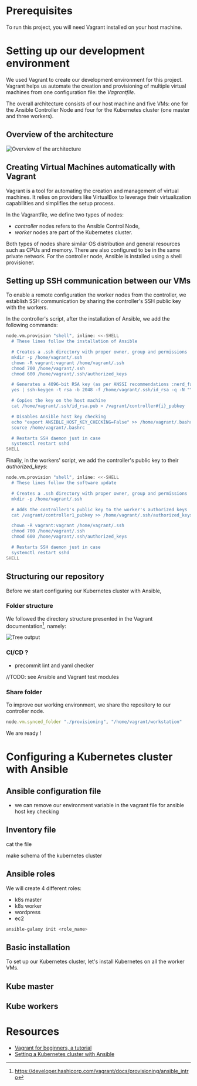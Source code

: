 # Prerequisites

To run this project, you will need Vagrant installed on your host machine.

# Setting up our development environment

We used Vagrant to create our development environment for this project. Vagrant helps us automate the creation and provisioning of multiple virtual machines from one configuration file: the *Vagrantfile*.

The overall architecture consists of our host machine and five VMs: one for the Ansible Controller Node and four for the Kubernetes cluster (one master and three workers).

Overview of the architecture
-

![Overview of the architecture](./assets/architecture-overview.png)

## Creating Virtual Machines automatically with Vagrant

Vagrant is a tool for automating the creation and management of virtual machines. It relies on providers like VirtualBox to leverage their virtualization capabilities and simplifies the setup process.

In the Vagrantfile, we define two types of nodes:
- *controller* nodes refers to the Ansible Control Node,
- *worker* nodes are part of the Kubernetes cluster.

Both types of nodes share similar OS distribution and general resources such as CPUs and memory. There are also configured to be in the same private network. For the controller node, Ansible is installed using a shell provisioner. 

## Setting up SSH communication between our VMs

To enable a remote configuration the worker nodes from the controller, we establish SSH communication by sharing the controller's SSH public key with the workers.

In the controller's script, after the installation of Ansible, we add the following commands:

```bash
node.vm.provision "shell", inline: <<-SHELL
  # These lines follow the installation of Ansible

  # Creates a .ssh directory with proper owner, group and permissions
  mkdir -p /home/vagrant/.ssh
  chown -R vagrant:vagrant /home/vagrant/.ssh
  chmod 700 /home/vagrant/.ssh
  chmod 600 /home/vagrant/.ssh/authorized_keys

  # Generates a 4096-bit RSA key (as per ANSSI recommendations :nerd_face:)
  yes | ssh-keygen -t rsa -b 2048 -f /home/vagrant/.ssh/id_rsa -q -N ""

  # Copies the key on the host machine
  cat /home/vagrant/.ssh/id_rsa.pub > /vagrant/controller#{i}_pubkey

  # Disables Ansible host key checking
  echo "export ANSIBLE_HOST_KEY_CHECKING=False" >> /home/vagrant/.bashrc
  source /home/vagrant/.bashrc

  # Restarts SSH daemon just in case
  systemctl restart sshd
SHELL
```

Finally, in the workers' script, we add the controller's public key to their *authorized_keys*:

```bash
node.vm.provision "shell", inline: <<-SHELL
  # These lines follow the software update

  # Creates a .ssh directory with proper owner, group and permissions
  mkdir -p /home/vagrant/.ssh

  # Adds the controller1's public key to the worker's authorized keys
  cat /vagrant/controller1_pubkey >> /home/vagrant/.ssh/authorized_keys

  chown -R vagrant:vagrant /home/vagrant/.ssh
  chmod 700 /home/vagrant/.ssh
  chmod 600 /home/vagrant/.ssh/authorized_keys

  # Restarts SSH daemon just in case
  systemctl restart sshd
SHELL
```

## Structuring our repository

Before we start configuring our Kubernetes cluster with Ansible, 

### Folder structure

We followed the directory structure presented in the Vagrant documentation[^1], namely:

![Tree output](./assets/tree-output.png)

[^1]: https://developer.hashicorp.com/vagrant/docs/provisioning/ansible_intro

### CI/CD ?

- precommit lint and yaml checker

//TODO: see Ansible and Vagrant test modules

### Share folder

To improve our working environment, we share the repository to our controller
node.

```ruby
node.vm.synced_folder "./provisioning", "/home/vagrant/workstation"
```

We are ready !

# Configuring a Kubernetes cluster with Ansible

## Ansible configuration file

- we can remove our environment variable in the vagrant file for ansible host
  key checking

## Inventory file

cat the file 

make schema of the kubernetes cluster

## Ansible roles

We will create 4 different roles:

- k8s master
- k8s worker
- wordpress
- ec2

```bash
ansible-galaxy init <role_name>
```
## Basic installation

To set up our Kubernetes cluster, let's install Kubernetes on all the worker
VMs.

## Kube master

## Kube workers
# Resources

- [Vagrant for beginners, a tutorial](https://dev.to/kennibravo/vagrant-for-beginners-getting-started-with-examples-jlm)
- [Setting a Kubernetes cluster with Ansible](https://vrukshalitorawane.medium.com/kubernetes-setup-with-wordpress-using-ansible-48dea03dc339)

